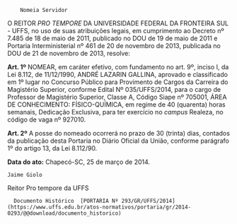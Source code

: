        Nomeia Servidor  

O REITOR *PRO TEMPORE* DA UNIVERSIDADE FEDERAL DA FRONTEIRA SUL - UFFS, no uso de suas atribuições legais, em cumprimento ao Decreto nº 7.485 de 18 de maio de 2011, publicado no DOU de 19 de maio de 2011 e Portaria Interministerial nº 461 de 20 de novembro de 2013, publicada no DOU de 21 de novembro de 2013, resolve:

 **Art. 1º** NOMEAR, em caráter efetivo, com fundamento no art. 9º, inciso I, da Lei 8.112, de 11/12/1990, ANDRÉ LAZARIN GALLINA, aprovado e classificado em 1º lugar no Concurso Público para Provimento de Cargos da Carreira do Magistério Superior, conforme Edital Nº 035/UFFS/2014, para o cargo de Professor de Magistério Superior, Classe A, Código Siape nº 705001, ÁREA DE CONHECIMENTO: FÍSICO-QUÍMICA, em regime de 40 (quarenta) horas semanais, Dedicação Exclusiva, para ter exercício no *campus* Realeza, no código de vaga nº 927010.

 **Art. 2º** A posse do nomeado ocorrerá no prazo de 30 (trinta) dias, contados da publicação desta Portaria no Diário Oficial da União, conforme parágrafo 1º do artigo 13, da Lei 8.112/90.

  

   **Data do ato:** Chapecó-SC, 25 de março de 2014.   
 

    Jaime Giolo   
 Reitor Pro tempore da UFFS 

      Documento Histórico  [PORTARIA Nº 293/GR/UFFS/2014](https://www.uffs.edu.br/atos-normativos/portaria/gr/2014-0293/@@download/documento_historico)     
      